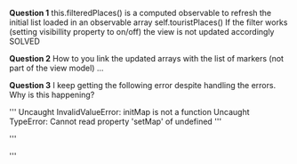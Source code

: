 
**Question 1**
this.filteredPlaces() is a computed observable to refresh the initial list loaded in an observable array self.touristPlaces()
If the filter works (setting visibillity property to on/off) the view is not updated accordingly
SOLVED

**Question 2**
How to you link the updated arrays with the list of markers (not part of the view model) ...

**Question 3**
I keep getting the following error despite handling the errors. Why is this happening?


'''
Uncaught InvalidValueError: initMap is not a function
Uncaught TypeError: Cannot read property 'setMap' of undefined
'''

'''
<script async
        defer
        src="https://maps.googleapis.com/maps/api/js?key=AIzaSyCMGV_Z0tYkriVBjO1KjJR646H4EzS2h7A&callback=initMap"
        onerror="mapError">
</script>
'''